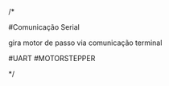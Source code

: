 /*

#Comunicação Serial



gira motor de passo via comunicação terminal


#UART
#MOTORSTEPPER



*/
